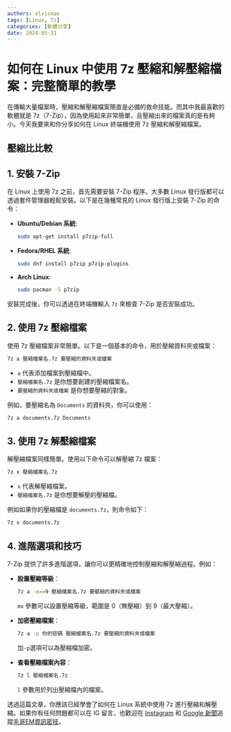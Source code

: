 ```yaml
---
authors: elvismao
tags: [Linux, 7z]
categories: [軟體分享]
date: 2024-05-31
---
```


# 如何在 Linux 中使用 7z 壓縮和解壓縮檔案：完整簡單的教學

在傳輸大量檔案時，壓縮和解壓縮檔案簡直是必備的救命技能。而其中我最喜歡的軟體就是 7z（7-Zip），因為使用起來非常簡單，且壓縮出來的檔案真的是有夠小。今天我要來和你分享如何在 Linux 終端機使用 7z 壓縮和解壓縮檔案。

## 壓縮比比較

## 1. 安裝 7-Zip

在 Linux 上使用 7z 之前，首先需要安裝 7-Zip 程序。大多數 Linux 發行版都可以透過套件管理器輕鬆安裝。以下是在幾種常見的 Linux 發行版上安裝 7-Zip 的命令：

- **Ubuntu/Debian 系統**:

    ```bash
    sudo apt-get install p7zip-full
    ```

- **Fedora/RHEL 系統**:

    ```bash
    sudo dnf install p7zip p7zip-plugins
    ```

- **Arch Linux**:
    ```bash
    sudo pacman -S p7zip
    ```

安裝完成後，你可以透過在終端機輸入 `7z` 來檢查 7-Zip 是否安裝成功。

## 2. 使用 7z 壓縮檔案

使用 7z 壓縮檔案非常簡單。以下是一個基本的命令，用於壓縮資料夾或檔案：

```bash
7z a 壓縮檔案名.7z 要壓縮的資料夾或檔案
```

- `a` 代表添加檔案到壓縮檔中。
- `壓縮檔案名.7z` 是你想要創建的壓縮檔案名。
- `要壓縮的資料夾或檔案` 是你想要壓縮的對象。

例如，要壓縮名為 `Documents` 的資料夾，你可以使用：

```bash
7z a documents.7z Documents
```

## 3. 使用 7z 解壓縮檔案

解壓縮檔案同樣簡單。使用以下命令可以解壓縮 7z 檔案：

```bash
7z x 壓縮檔案名.7z
```

- `x` 代表解壓縮檔案。
- `壓縮檔案名.7z` 是你想要解壓的壓縮檔。

例如如果你的壓縮檔是 `documents.7z`，則命令如下：

```bash
7z x documents.7z
```

## 4. 進階選項和技巧

7-Zip 提供了許多進階選項，讓你可以更精確地控制壓縮和解壓縮過程。例如：

- **設置壓縮等級**：

    ```bash
    7z a -mx=9 壓縮檔案名.7z 要壓縮的資料夾或檔案
    ```

    `mx` 參數可以設置壓縮等級，範圍是 0（無壓縮）到 9（最大壓縮）。

- **加密壓縮檔案**：

    ```bash
    7z a -p 你的密碼 壓縮檔案名.7z 要壓縮的資料夾或檔案
    ```

    加`-p`選項可以為壓縮檔加密。

- **查看壓縮檔案內容**：
    ```bash
    7z l 壓縮檔案名.7z
    ```
    `l` 參數用於列出壓縮檔內的檔案。

透過這篇文章，你應該已經學會了如何在 Linux 系統中使用 7z 進行壓縮和解壓縮。如果你有任何問題都可以在 IG 留言，也歡迎在 [Instagram](https://www.instagram.com/em.tec.blog) 和 [Google 新聞](https://news.google.com/publications/CAAqBwgKMKXLvgswsubVAw?ceid=TW:zh-Hant&oc=3)追蹤[毛哥EM資訊密技](https://em-tec.github.io/)。
